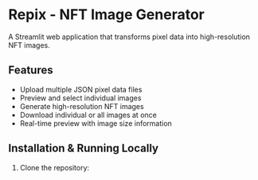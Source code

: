 # Repix - NFT Image Generator

A Streamlit web application that transforms pixel data into high-resolution NFT images.

## Features
- Upload multiple JSON pixel data files
- Preview and select individual images
- Generate high-resolution NFT images
- Download individual or all images at once
- Real-time preview with image size information

## Installation & Running Locally

1. Clone the repository: